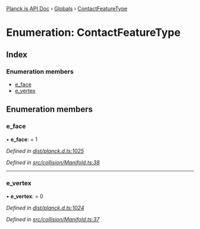 [Planck.js API Doc](../README.md) › [Globals](../globals.md) › [ContactFeatureType](contactfeaturetype.md)

# Enumeration: ContactFeatureType

## Index

### Enumeration members

* [e_face](contactfeaturetype.md#e_face)
* [e_vertex](contactfeaturetype.md#e_vertex)

## Enumeration members

###  e_face

• **e_face**: = 1

*Defined in [dist/planck.d.ts:1025](https://github.com/shakiba/planck.js/blob/6a5d3be/dist/planck.d.ts#L1025)*

*Defined in [src/collision/Manifold.ts:38](https://github.com/shakiba/planck.js/blob/6a5d3be/src/collision/Manifold.ts#L38)*

___

###  e_vertex

• **e_vertex**: = 0

*Defined in [dist/planck.d.ts:1024](https://github.com/shakiba/planck.js/blob/6a5d3be/dist/planck.d.ts#L1024)*

*Defined in [src/collision/Manifold.ts:37](https://github.com/shakiba/planck.js/blob/6a5d3be/src/collision/Manifold.ts#L37)*
